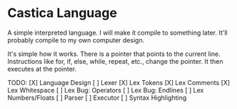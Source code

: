 
# Castica Language

A simple interpreted language.
I will make it compile to something later. It'll probably compile to my own computer design.

It's simple how it works. There is a pointer that points to the current line. Instructions like
for, if, else, while, repeat, etc., change the pointer. It then executes at the pointer.

TODO:
[X] Language Design
[ ] Lexer
    [X] Lex Tokens
    [X] Lex Comments
    [X] Lex Whitespace
    [ ] Lex Bug: Operators
    [ ] Lex Bug: Endlines
    [ ] Lex Numbers/Floats
[ ] Parser
[ ] Executor
[ ] Syntax Highlighting
